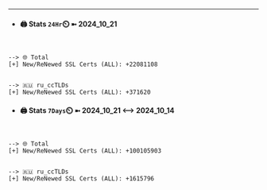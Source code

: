 

---
- #### 🖨️ **Stats** `24Hr`⏲️ ➼ 2024_10_21
```console


--> 🌐 Total
[+] New/ReNewed SSL Certs (ALL): +22081108


--> 🇷🇺 ru_ccTLDs
[+] New/ReNewed SSL Certs (ALL): +371620

```

- #### 🖨️ **Stats** `7Days`⏲️ ➼ 2024_10_21 <--> 2024_10_14
```console


--> 🌐 Total
[+] New/ReNewed SSL Certs (ALL): +100105903


--> 🇷🇺 ru_ccTLDs
[+] New/ReNewed SSL Certs (ALL): +1615796

```


